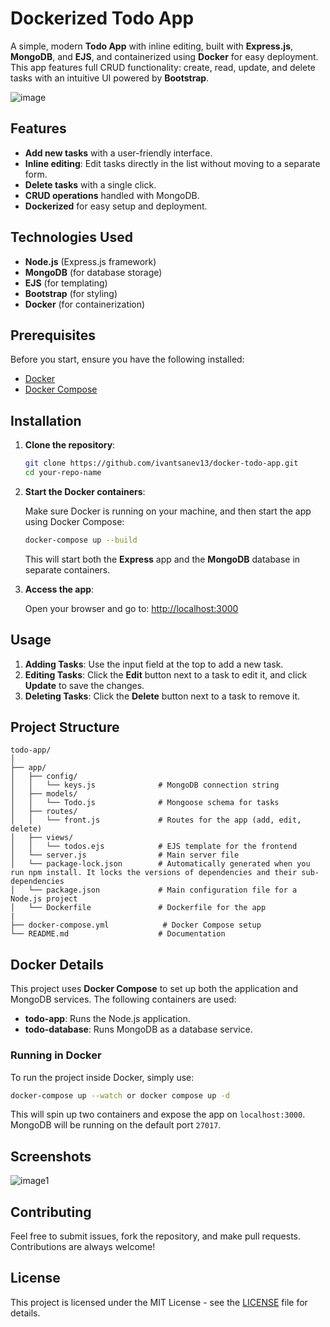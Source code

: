# Dockerized Todo App

A simple, modern **Todo App** with inline editing, built with **Express.js**, **MongoDB**, and **EJS**, and containerized using **Docker** for easy deployment. This app features full CRUD functionality: create, read, update, and delete tasks with an intuitive UI powered by **Bootstrap**.

![image](https://github.com/user-attachments/assets/6246f207-02f3-414f-8235-b309bb7bfb91)


## Features

- **Add new tasks** with a user-friendly interface.
- **Inline editing**: Edit tasks directly in the list without moving to a separate form.
- **Delete tasks** with a single click.
- **CRUD operations** handled with MongoDB.
- **Dockerized** for easy setup and deployment.

## Technologies Used

- **Node.js** (Express.js framework)
- **MongoDB** (for database storage)
- **EJS** (for templating)
- **Bootstrap** (for styling)
- **Docker** (for containerization)

## Prerequisites

Before you start, ensure you have the following installed:

- [Docker](https://www.docker.com/)
- [Docker Compose](https://docs.docker.com/compose/)

## Installation

1. **Clone the repository**:

   ```bash
   git clone https://github.com/ivantsanev13/docker-todo-app.git
   cd your-repo-name
   ```

2. **Start the Docker containers**:

   Make sure Docker is running on your machine, and then start the app using Docker Compose:

   ```bash
   docker-compose up --build
   ```

   This will start both the **Express** app and the **MongoDB** database in separate containers.

3. **Access the app**:

   Open your browser and go to: [http://localhost:3000](http://localhost:3000)

## Usage

1. **Adding Tasks**: Use the input field at the top to add a new task.
2. **Editing Tasks**: Click the **Edit** button next to a task to edit it, and click **Update** to save the changes.
3. **Deleting Tasks**: Click the **Delete** button next to a task to remove it.

## Project Structure

```plaintext
todo-app/
│
├── app/
│   ├── config/
│   │   └── keys.js              # MongoDB connection string
│   ├── models/
│   │   └── Todo.js              # Mongoose schema for tasks
│   ├── routes/
│   │   └── front.js             # Routes for the app (add, edit, delete)
│   ├── views/
│   │   └── todos.ejs            # EJS template for the frontend
│   └── server.js                # Main server file
│   └── package-lock.json        # Automatically generated when you run npm install. It locks the versions of dependencies and their sub-dependencies
│   └── package.json             # Main configuration file for a Node.js project
│   └── Dockerfile               # Dockerfile for the app
|
├── docker-compose.yml            # Docker Compose setup
└── README.md                    # Documentation
```

## Docker Details

This project uses **Docker Compose** to set up both the application and MongoDB services. The following containers are used:

- **todo-app**: Runs the Node.js application.
- **todo-database**: Runs MongoDB as a database service.

### Running in Docker

To run the project inside Docker, simply use:

```bash
docker-compose up --watch or docker compose up -d
```

This will spin up two containers and expose the app on `localhost:3000`. MongoDB will be running on the default port `27017`.

## Screenshots

![image1](https://github.com/user-attachments/assets/ca5d2c34-57d3-4d3e-9508-4cf189df7a61)


## Contributing

Feel free to submit issues, fork the repository, and make pull requests. Contributions are always welcome!

## License

This project is licensed under the MIT License - see the [LICENSE](LICENSE) file for details.

